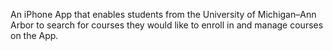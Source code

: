 An iPhone App that enables students from the University of Michigan–Ann Arbor to search for courses they would like to enroll in and manage courses on the App. 
